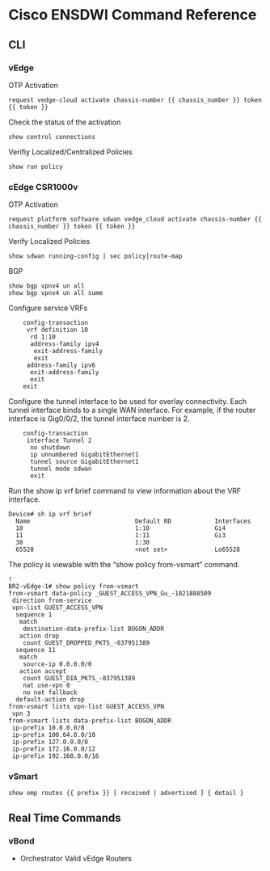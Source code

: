 # Cisco ENSDWI Command Reference

## CLI

### vEdge
OTP Activation
```
request vedge-cloud activate chassis-number {{ chassis_number }} token {{ token }}
```
Check the status of the activation
```
show control connections
```
Verifiy Localized/Centralized Policies
```
show run policy
```
### cEdge CSR1000v
OTP Activation
```
request platform software sdwan vedge_cloud activate chassis-number {{ chassis_number }} token {{ token }}
```
Verify Localized Policies
```
show sdwan running-config | sec policy|route-map
```
BGP
```
show bgp vpnv4 un all
show bgp vpnv4 un all summ
```
Configure service VRFs
```
    config-transaction
     vrf definition 10
      rd 1:10
      address-family ipv4
       exit-address-family
       exit
     address-family ipv6
      exit-address-family
      exit
    exit
```
Configure the tunnel interface to be used for overlay connectivity. Each tunnel interface binds to a single WAN interface. For example, if the router interface is Gig0/0/2, the tunnel interface number is 2.
```
    config-transaction
     interface Tunnel 2
      no shutdown
      ip unnumbered GigabitEthernet1
      tunnel source GigabitEthernet1
      tunnel mode sdwan
      exit
 ```
Run the show ip vrf brief command to view information about the VRF interface.
```
Device# sh ip vrf brief
  Name                             Default RD            Interfaces
  10                               1:10                  Gi4
  11                               1:11                  Gi3
  30                               1:30
  65528                            <not set>             Lo65528
```
The policy is viewable with the “show policy from-vsmart” command.
```
!
BR2-vEdge-1# show policy from-vsmart
from-vsmart data-policy _GUEST_ACCESS_VPN_Gu_-1821888509
 direction from-service
 vpn-list GUEST_ACCESS_VPN
  sequence 1
   match
    destination-data-prefix-list BOGON_ADDR
   action drop
    count GUEST_DROPPED_PKTS_-837951389
  sequence 11
   match
    source-ip 0.0.0.0/0
   action accept
    count GUEST_DIA_PKTS_-837951389
    nat use-vpn 0
    no nat fallback
  default-action drop
from-vsmart lists vpn-list GUEST_ACCESS_VPN
 vpn 3
from-vsmart lists data-prefix-list BOGON_ADDR
 ip-prefix 10.0.0.0/8
 ip-prefix 100.64.0.0/10
 ip-prefix 127.0.0.0/8
 ip-prefix 172.16.0.0/12
 ip-prefix 192.168.0.0/16
```
### vSmart
```
show omp routes {{ prefix }} [ received | advertised ] { detail }
```
## Real Time Commands

### vBond
* Orchestrator Valid vEdge Routers
